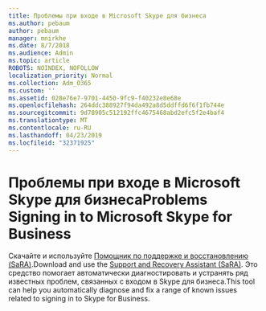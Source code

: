 ```yaml
---
title: Проблемы при входе в Microsoft Skype для бизнеса
ms.author: pebaum
author: pebaum
manager: mnirkhe
ms.date: 8/7/2018
ms.audience: Admin
ms.topic: article
ROBOTS: NOINDEX, NOFOLLOW
localization_priority: Normal
ms.collection: Adm_O365
ms.custom: ''
ms.assetid: 028e76e7-9701-4450-9fc9-f40232e8e68e
ms.openlocfilehash: 264ddc388927f94da492a8d5ddffd6f6f1fb744e
ms.sourcegitcommit: 9d78905c512192ffc4675468abd2efc5f2e4baf4
ms.translationtype: MT
ms.contentlocale: ru-RU
ms.lasthandoff: 04/23/2019
ms.locfileid: "32371925"
---
```

# <a name="problems-signing-in-to-microsoft-skype-for-business"></a><span data-ttu-id="f339d-102">Проблемы при входе в Microsoft Skype для бизнеса</span><span class="sxs-lookup"><span data-stu-id="f339d-102">Problems Signing in to Microsoft Skype for Business</span></span>

<span data-ttu-id="f339d-103">Скачайте и используйте [Помощник по поддержке и восстановлению (SaRA)](https://diagnostics.outlook.com/#/).</span><span class="sxs-lookup"><span data-stu-id="f339d-103">Download and use the [Support and Recovery Assistant (SaRA)](https://diagnostics.outlook.com/#/).</span></span> <span data-ttu-id="f339d-104">Это средство помогает автоматически диагностировать и устранять ряд известных проблем, связанных с входом в Skype для бизнеса.</span><span class="sxs-lookup"><span data-stu-id="f339d-104">This tool can help you automatically diagnose and fix a range of known issues related to signing in to Skype for Business.</span></span>
  

